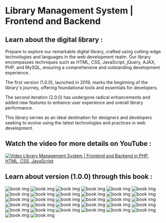 # Library Management System | Frontend and Backend

## Learn about the digital library :
Prepare to explore our remarkable digital library, crafted using cutting-edge technologies and languages in the web development realm. Our library encompasses techniques such as HTML, CSS, JavaScript, jQuery, AJAX, PHP, and MySQL, ensuring a comprehensive and outstanding development experience.

The first version (1.0.0), launched in 2019, marks the beginning of the library's journey, offering foundational tools and essentials for developers.

The second iteration (2.0.0) has undergone radical enhancements and added new features to enhance user experience and overall library performance.

This library serves as an ideal destination for designers and developers seeking to evolve using the latest technologies and practices in web development.

## Watch the video for more details on YouTube :
[![Video Library Management System | Frontend and Backend in PHP, HTML, CSS, JavaScript](https://github.com/user-attachments/assets/6ba5f595-dde8-45d8-ab68-12e3d13b70ba)](https://youtu.be/QgAWoXUjlhQ)

## Learn about version (1.0.0) through this book :

<img src="https://github.com/user-attachments/assets/9b04cc36-08c9-476b-b7df-0ea083befd1d" alt="book img" width="%50">
<img src="https://github.com/user-attachments/assets/8e7ea6c4-5e2c-4a80-862c-c8b1b39f184a" alt="book img" width="%50">
<img src="https://github.com/user-attachments/assets/973049a4-825d-4c92-ae98-114563dd8b32" alt="book img" width="%50">
<img src="https://github.com/user-attachments/assets/942368b6-a5a8-4f4a-a723-e1bb9559d1dc" alt="book img" width="%50">
<img src="https://github.com/user-attachments/assets/8321ec71-feb6-41c6-b1c8-e59a1442f829" alt="book img" width="%50">
<img src="https://github.com/user-attachments/assets/fbfd6d28-d63a-4161-962b-4105f06d04e0" alt="book img" width="%50">
<img src="https://github.com/user-attachments/assets/ca9ff360-66de-4d72-8329-0de4cae2aa62" alt="book img" width="%50">
<img src="https://github.com/user-attachments/assets/5891ff86-dccc-407b-b214-24b334655acf" alt="book img" width="%50">
<img src="https://github.com/user-attachments/assets/f6765c1c-8406-404d-9b09-e5c7bb65d5bf" alt="book img" width="%50">
<img src="https://github.com/user-attachments/assets/485ed3fa-ad59-4f8f-9956-dc7f497aecdd" alt="book img" width="%50">
<img src="https://github.com/user-attachments/assets/510dbfce-492d-4e76-9698-f06c53726939" alt="book img" width="%50">
<img src="https://github.com/user-attachments/assets/bf86774d-6d08-4e76-bf46-a8873bc4d5dd" alt="book img" width="%50">
<img src="https://github.com/user-attachments/assets/09b77a85-0bc0-4fe4-8b31-55cf14eacd9e" alt="book img" width="%50">
<img src="https://github.com/user-attachments/assets/76e84b40-11d9-4a8f-bca8-b6647765df4c" alt="book img" width="%50">
<img src="https://github.com/user-attachments/assets/faf0fd91-5888-4a7d-9027-dd6a29276f00" alt="book img" width="%50">
<img src="https://github.com/user-attachments/assets/5244cb0b-b527-4b8d-b209-62783f5bbca9" alt="book img" width="%50">
<img src="https://github.com/user-attachments/assets/8e431058-24ba-4a56-8d04-7786164e8891" alt="book img" width="%50">
<img src="https://github.com/user-attachments/assets/0c44ade4-e9c9-4ba8-b244-a70bcba57e00" alt="book img" width="%50">
<img src="https://github.com/user-attachments/assets/80f6d065-5c02-4c8c-8b70-bb496366a2c6" alt="book img" width="%50">
<img src="https://github.com/user-attachments/assets/6fadda69-b636-4803-a000-e35555e107eb" alt="book img" width="%50">
<img src="https://github.com/user-attachments/assets/fc63c894-7fdc-4477-b74a-9013b54d2eff" alt="book img" width="%50">
<img src="https://github.com/user-attachments/assets/26ad8206-5a56-479a-a5ac-5d938f2c5d69" alt="book img" width="%50">
<img src="https://github.com/user-attachments/assets/5f2139f3-d18d-48b8-affe-2795363c227d" alt="book img" width="%50">
<img src="https://github.com/user-attachments/assets/492b0520-e7f5-4bb2-81af-b289712195b9" alt="book img" width="%50">
<img src="https://github.com/user-attachments/assets/6cb1bcf0-0ac5-47cc-9f80-6ae38b119d51" alt="book img" width="%50">
<img src="https://github.com/user-attachments/assets/2b024d8b-c3be-4bad-8f72-9981b0d61fb1" alt="book img" width="%50">
<img src="https://github.com/user-attachments/assets/db3d2ef0-fcc3-4076-92bd-9a1de7a02917" alt="book img" width="%50">
<img src="https://github.com/user-attachments/assets/312f3269-faad-4af3-ad71-ae16a4ee3ab3" alt="book img" width="%50">
<img src="https://github.com/user-attachments/assets/decff38c-d2c1-4df7-a76d-28868d3cef1f" alt="book img" width="%50">
<img src="https://github.com/user-attachments/assets/65bc63d2-d027-4c6f-804b-a68f479869cf" alt="book img" width="%50">
<img src="https://github.com/user-attachments/assets/1732cb4c-d3ff-4c79-9da7-eea9bb4450dd" alt="book img" width="%50">

<img src="https://github.com/user-attachments/assets/01c0f179-dc87-4b44-9426-86f648844a52" alt="book img" width="%50">


